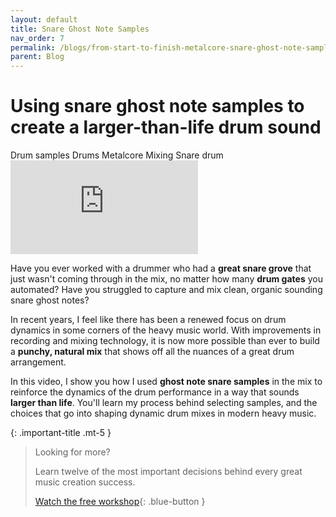 ```yaml
---
layout: default
title: Snare Ghost Note Samples
nav_order: 7
permalink: /blogs/from-start-to-finish-metalcore-snare-ghost-note-samples
parent: Blog
---
```


# Using snare ghost note samples to create a larger-than-life drum sound

<div class="tags-container">
  <span class="label label-blue">Drum samples</span>
  <span class="label label-blue">Drums</span>
  <span class="label label-blue">Metalcore</span>
  <span class="label label-blue">Mixing</span>
  <span class="label label-blue">Snare drum</span>
</div>

<div class="video-container">
  <iframe src="https://www.youtube-nocookie.com/embed/-rv1_TFpk0I?rel=0" title="YouTube video player" frameborder="0" allow="accelerometer; autoplay; clipboard-write; encrypted-media; gyroscope; picture-in-picture" allowfullscreen></iframe>
</div>

Have you ever worked with a drummer who had a **great snare grove** that just wasn't coming through in the mix, no matter how many **drum gates** you automated? Have you struggled to capture and mix clean, organic sounding snare ghost notes?

In recent years, I feel like there has been a renewed focus on drum dynamics in some corners of the heavy music world. With improvements in recording and mixing technology, it is now more possible than ever to build a **punchy, natural mix** that shows off all the nuances of a great drum arrangement.

In this video, I show you how I used **ghost note snare samples** in the mix to reinforce the dynamics of the drum performance in a way that sounds **larger than life**. You'll learn my process behind selecting samples, and the choices that go into shaping dynamic drum mixes in modern heavy music.

{: .important-title .mt-5 }
> Looking for more?
>
> Learn twelve of the most important decisions behind every great music creation success.
>
> [Watch the free workshop](/workshop){: .blue-button }
